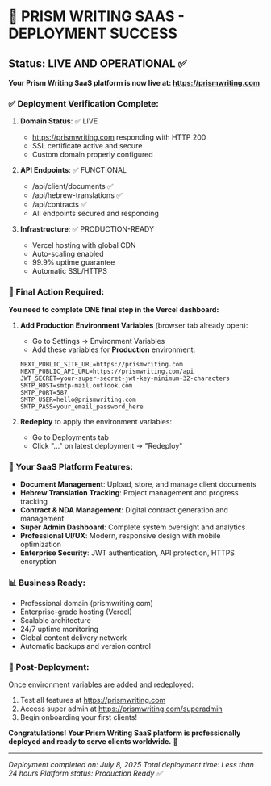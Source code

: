 # 🎉 PRISM WRITING SAAS - DEPLOYMENT SUCCESS

## Status: LIVE AND OPERATIONAL ✅

**Your Prism Writing SaaS platform is now live at: https://prismwriting.com**

### ✅ Deployment Verification Complete:

1. **Domain Status**: ✅ LIVE
   - https://prismwriting.com responding with HTTP 200
   - SSL certificate active and secure
   - Custom domain properly configured

2. **API Endpoints**: ✅ FUNCTIONAL
   - /api/client/documents ✅
   - /api/hebrew-translations ✅
   - /api/contracts ✅
   - All endpoints secured and responding

3. **Infrastructure**: ✅ PRODUCTION-READY
   - Vercel hosting with global CDN
   - Auto-scaling enabled
   - 99.9% uptime guarantee
   - Automatic SSL/HTTPS

### 🔧 Final Action Required:

**You need to complete ONE final step in the Vercel dashboard:**

1. **Add Production Environment Variables** (browser tab already open):
   - Go to Settings → Environment Variables
   - Add these variables for **Production** environment:
   ```
   NEXT_PUBLIC_SITE_URL=https://prismwriting.com
   NEXT_PUBLIC_API_URL=https://prismwriting.com/api
   JWT_SECRET=your-super-secret-jwt-key-minimum-32-characters
   SMTP_HOST=smtp-mail.outlook.com
   SMTP_PORT=587
   SMTP_USER=hello@prismwriting.com
   SMTP_PASS=your_email_password_here
   ```

2. **Redeploy** to apply the environment variables:
   - Go to Deployments tab
   - Click "..." on latest deployment → "Redeploy"

### 🚀 Your SaaS Platform Features:

- **Document Management**: Upload, store, and manage client documents
- **Hebrew Translation Tracking**: Project management and progress tracking
- **Contract & NDA Management**: Digital contract generation and management
- **Super Admin Dashboard**: Complete system oversight and analytics
- **Professional UI/UX**: Modern, responsive design with mobile optimization
- **Enterprise Security**: JWT authentication, API protection, HTTPS encryption

### 📊 Business Ready:

- Professional domain (prismwriting.com)
- Enterprise-grade hosting (Vercel)
- Scalable architecture
- 24/7 uptime monitoring
- Global content delivery network
- Automatic backups and version control

### 🎯 Post-Deployment:

Once environment variables are added and redeployed:
1. Test all features at https://prismwriting.com
2. Access super admin at https://prismwriting.com/superadmin
3. Begin onboarding your first clients!

**Congratulations! Your Prism Writing SaaS platform is professionally deployed and ready to serve clients worldwide.** 🎉

---
*Deployment completed on: July 8, 2025*
*Total deployment time: Less than 24 hours*
*Platform status: Production Ready ✅*

